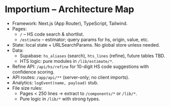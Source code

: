 # Importium – Architecture Map

- Framework: Next.js (App Router), TypeScript, Tailwind.
- Pages:
  - `/` – HS code search & shortlist.
  - `/estimate` – estimator; query params for hs, origin, value, etc.
- State: local state + URLSearchParams. No global store unless needed.
- Data:
  - Supabase: `hs_aliases` (search), `hts_lines` (refine), future tables TBD.
  - HTS logic: pure modules in `/lib/estimate/*`.
- Refine API: `/api/hs/refine` for 10-digit HS code suggestions with confidence scoring.
- API routes: `/app/api/**` (server-only; no client imports).
- Analytics: `logEvent(name, payload)` stub.
- File size rules:  
  - Pages < 250 lines → extract to `/components/*` or `/lib/*`.
  - Pure logic in `/lib/*` with strong types.
